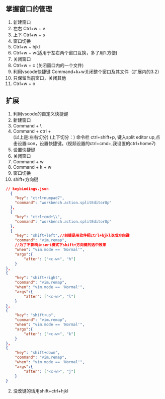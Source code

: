 ## 掌握窗口的管理
1. 新建窗口
  1. 左右 Ctrl+w + v
  2. 上下 Ctrl+w + s
2. 窗口切换
  1. Ctrl+w + hjkl
  3. Ctrl+w + w(适用于左右两个窗口互换，多了用1.方便)
3. 关闭窗口
  1. Ctrl+w + c (关闭窗口内的一个文件)
  2. 利用vscode快捷键 Command+k+w关闭整个窗口及其文件（扩展内的3.2）
4. 只保留当前窗口，关闭其他
  1. Ctrl+w + o

## 扩展
1. 利用vscode的自定义快捷键
2. 新建窗口
  1. Command + \
  2. Command + ctrl + \
  (以上是:左右切分)
  (上下切分：)
  命令栏 ctrl+shift+p, 键入split editor up,点击设置icon，设置快捷键。(视频设置的ctrl+cmd+\,我设置的ctrl+home7)
  1. 设置快捷键
3. 关闭窗口
  1. Command + w
  2. Command +  k + w
4. 窗口切换
  1. shift+方向键
```json
// keybindings.json
  {
    "key": "ctrl+numpad7",
    "command": "workbench.action.splitEditorUp"
  },
  {
    "key": "ctrl+cmd+\\",
    "command": "workbench.action.splitEditorUp"
  },
  {
    "key": "shift+left",//前提是用软件把ctrl+hjkl改成方向键
    "command": "vim.remap",
    //为了不影响insert模式下shift+方向键的选中效果
    "when": "vim.mode == 'Normal'",
    "args":{
        "after": ["<c-w>", "h"]
    }
},
{
    "key": "shift+right",
    "command": "vim.remap",
    "when": "vim.mode == 'Normal'",
    "args":{
        "after": ["<c-w>", "l"]
    }
},
{
    "key": "shift+up",
    "command": "vim.remap",
    "when": "vim.mode == 'Normal'",
    "args":{
        "after": ["<c-w>", "k"]
    }
},
{
    "key": "shift+down",
    "command": "vim.remap",
    "when": "vim.mode == 'Normal'",
    "args":{
        "after": ["<c-w>", "j"]
    }
}
  ```
  2. 没改键的话用shift+ctrl+hjkl